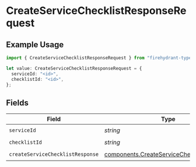 # CreateServiceChecklistResponseRequest

## Example Usage

```typescript
import { CreateServiceChecklistResponseRequest } from "firehydrant-typescript-sdk/models/operations";

let value: CreateServiceChecklistResponseRequest = {
  serviceId: "<id>",
  checklistId: "<id>",
};
```

## Fields

| Field                                                                                                  | Type                                                                                                   | Required                                                                                               | Description                                                                                            |
| ------------------------------------------------------------------------------------------------------ | ------------------------------------------------------------------------------------------------------ | ------------------------------------------------------------------------------------------------------ | ------------------------------------------------------------------------------------------------------ |
| `serviceId`                                                                                            | *string*                                                                                               | :heavy_check_mark:                                                                                     | N/A                                                                                                    |
| `checklistId`                                                                                          | *string*                                                                                               | :heavy_check_mark:                                                                                     | N/A                                                                                                    |
| `createServiceChecklistResponse`                                                                       | [components.CreateServiceChecklistResponse](../../models/components/createservicechecklistresponse.md) | :heavy_check_mark:                                                                                     | N/A                                                                                                    |